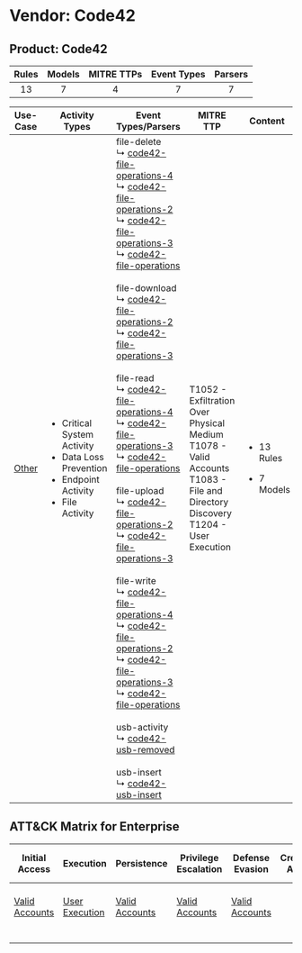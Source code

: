 Vendor: Code42
==============
Product: Code42
---------------
| Rules | Models | MITRE TTPs | Event Types | Parsers |
|:-----:|:------:|:----------:|:-----------:|:-------:|
|  13   |   7    |     4      |      7      |    7    |

|               Use-Case                | Activity Types                                                                                                          | Event Types/Parsers                                                                                                                                                                                                                                                                                                                                                                                                                                                                                                                                                                                                                                                                                                                                                                                                                                                                                                                                                                                                                                                                                                                                                                                                                                                                                                                                                                                                                                                                                                                                                                                                                      | MITRE TTP                                                                                                                                 | Content                                              |
|:-------------------------------------:| ----------------------------------------------------------------------------------------------------------------------- | ---------------------------------------------------------------------------------------------------------------------------------------------------------------------------------------------------------------------------------------------------------------------------------------------------------------------------------------------------------------------------------------------------------------------------------------------------------------------------------------------------------------------------------------------------------------------------------------------------------------------------------------------------------------------------------------------------------------------------------------------------------------------------------------------------------------------------------------------------------------------------------------------------------------------------------------------------------------------------------------------------------------------------------------------------------------------------------------------------------------------------------------------------------------------------------------------------------------------------------------------------------------------------------------------------------------------------------------------------------------------------------------------------------------------------------------------------------------------------------------------------------------------------------------------------------------------------------------------------------------------------------------- | ----------------------------------------------------------------------------------------------------------------------------------------- | ---------------------------------------------------- |
| [Other](../UseCases/usecase_other.md) | <ul><li>Critical System Activity</li><li>Data Loss Prevention</li><li>Endpoint Activity</li><li>File Activity</li></ul> |  file-delete<br> ↳ [code42-file-operations-4](../Parsers/parserContent_code42-file-operations-4.md)<br> ↳ [code42-file-operations-2](../Parsers/parserContent_code42-file-operations-2.md)<br> ↳ [code42-file-operations-3](../Parsers/parserContent_code42-file-operations-3.md)<br> ↳ [code42-file-operations](../Parsers/parserContent_code42-file-operations.md)<br><br> file-download<br> ↳ [code42-file-operations-2](../Parsers/parserContent_code42-file-operations-2.md)<br> ↳ [code42-file-operations-3](../Parsers/parserContent_code42-file-operations-3.md)<br><br> file-read<br> ↳ [code42-file-operations-4](../Parsers/parserContent_code42-file-operations-4.md)<br> ↳ [code42-file-operations-3](../Parsers/parserContent_code42-file-operations-3.md)<br> ↳ [code42-file-operations](../Parsers/parserContent_code42-file-operations.md)<br><br> file-upload<br> ↳ [code42-file-operations-2](../Parsers/parserContent_code42-file-operations-2.md)<br> ↳ [code42-file-operations-3](../Parsers/parserContent_code42-file-operations-3.md)<br><br> file-write<br> ↳ [code42-file-operations-4](../Parsers/parserContent_code42-file-operations-4.md)<br> ↳ [code42-file-operations-2](../Parsers/parserContent_code42-file-operations-2.md)<br> ↳ [code42-file-operations-3](../Parsers/parserContent_code42-file-operations-3.md)<br> ↳ [code42-file-operations](../Parsers/parserContent_code42-file-operations.md)<br><br> usb-activity<br> ↳ [code42-usb-removed](../Parsers/parserContent_code42-usb-removed.md)<br><br> usb-insert<br> ↳ [code42-usb-insert](../Parsers/parserContent_code42-usb-insert.md)<br> | T1052 - Exfiltration Over Physical Medium<br>T1078 - Valid Accounts<br>T1083 - File and Directory Discovery<br>T1204 - User Execution<br> | <ul><li>13 Rules</li></ul><ul><li>7 Models</li></ul> |

ATT&CK Matrix for Enterprise
----------------------------
| Initial Access                                                      | Execution                                                           | Persistence                                                         | Privilege Escalation                                                | Defense Evasion                                                     | Credential Access | Discovery                                                                         | Lateral Movement | Collection | Command and Control | Exfiltration                                                                           | Impact |
| ------------------------------------------------------------------- | ------------------------------------------------------------------- | ------------------------------------------------------------------- | ------------------------------------------------------------------- | ------------------------------------------------------------------- | ----------------- | --------------------------------------------------------------------------------- | ---------------- | ---------- | ------------------- | -------------------------------------------------------------------------------------- | ------ |
| [Valid Accounts](https://attack.mitre.org/techniques/T1078)<br><br> | [User Execution](https://attack.mitre.org/techniques/T1204)<br><br> | [Valid Accounts](https://attack.mitre.org/techniques/T1078)<br><br> | [Valid Accounts](https://attack.mitre.org/techniques/T1078)<br><br> | [Valid Accounts](https://attack.mitre.org/techniques/T1078)<br><br> |                   | [File and Directory Discovery](https://attack.mitre.org/techniques/T1083)<br><br> |                  |            |                     | [Exfiltration Over Physical Medium](https://attack.mitre.org/techniques/T1052)<br><br> |        |